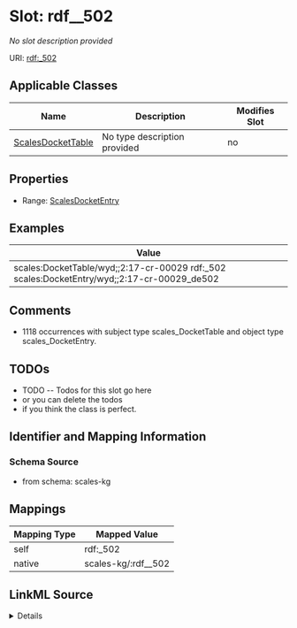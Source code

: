

# Slot: rdf__502


_No slot description provided_





URI: [rdf:_502](http://www.w3.org/1999/02/22-rdf-syntax-ns#_502)



<!-- no inheritance hierarchy -->





## Applicable Classes

| Name | Description | Modifies Slot |
| --- | --- | --- |
| [ScalesDocketTable](../classes/ScalesDocketTable.md) | No type description provided |  no  |







## Properties

* Range: [ScalesDocketEntry](../classes/ScalesDocketEntry.md)






## Examples

| Value |
| --- |
| scales:DocketTable/wyd;;2:17-cr-00029 rdf:_502 scales:DocketEntry/wyd;;2:17-cr-00029_de502 |

## Comments

* 1118 occurrences with subject type scales_DocketTable and object type scales_DocketEntry.

## TODOs

* TODO -- Todos for this slot go here
* or you can delete the todos
* if you think the class is perfect.

## Identifier and Mapping Information







### Schema Source


* from schema: scales-kg




## Mappings

| Mapping Type | Mapped Value |
| ---  | ---  |
| self | rdf:_502 |
| native | scales-kg/:rdf__502 |




## LinkML Source

<details>
```yaml
name: rdf__502
description: No slot description provided
todos:
- TODO -- Todos for this slot go here
- or you can delete the todos
- if you think the class is perfect.
comments:
- 1118 occurrences with subject type scales_DocketTable and object type scales_DocketEntry.
examples:
- value: scales:DocketTable/wyd;;2:17-cr-00029 rdf:_502 scales:DocketEntry/wyd;;2:17-cr-00029_de502
from_schema: scales-kg
rank: 1000
slot_uri: rdf:_502
alias: rdf__502
domain_of:
- scales_DocketTable
range: scales_DocketEntry

```
</details>